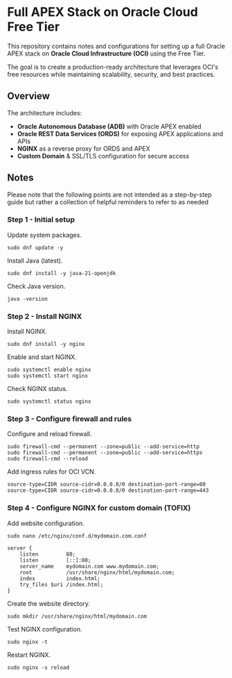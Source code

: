 # Full APEX Stack on Oracle Cloud Free Tier

This repository contains notes and configurations for setting up a full Oracle APEX stack on **Oracle Cloud Infrastructure (OCI)** using the Free Tier. 

The goal is to create a production-ready architecture that leverages OCI's free resources while maintaining scalability, security, and best practices.

## Overview

The architecture includes:
- **Oracle Autonomous Database (ADB)** with Oracle APEX enabled
- **Oracle REST Data Services (ORDS)** for exposing APEX applications and APIs
- **NGINX** as a reverse proxy for ORDS and APEX
- **Custom Domain** & SSL/TLS configuration for secure access

## Notes

Please note that the following points are not intended as a step-by-step guide but rather a collection of helpful reminders to refer to as needed

### Step 1 - Initial setup

Update system packages.

```
sudo dnf update -y
```

Install Java (latest).

```
sudo dnf install -y java-21-openjdk
```

Check Java version.

```
java -version
```

### Step 2 - Install NGINX

Install NGINX.

```
sudo dnf install -y nginx
```

Enable and start NGINX.

```
sudo systemctl enable nginx
sudo systemctl start nginx
```

Check NGINX status.

```
sudo systemctl status nginx
```

### Step 3 - Configure firewall and rules

Configure and reload firewall.

```
sudo firewall-cmd --permanent --zone=public --add-service=http
sudo firewall-cmd --permanent --zone=public --add-service=https
sudo firewall-cmd --reload
```

Add ingress rules for OCI VCN.

```
source-type=CIDR source-cidr=0.0.0.0/0 destination-port-range=80
source-type=CIDR source-cidr=0.0.0.0/0 destination-port-range=443
```

### Step 4 - Configure NGINX for custom domain (TOFIX)

Add website configuration.

```
sudo nano /etc/nginx/conf.d/mydomain.com.conf

server {
    listen         80;
    listen         [::]:80;
    server_name    mydomain.com www.mydomain.com;
    root           /usr/share/nginx/html/mydomain.com;
    index          index.html;
    try_files $uri /index.html;
}
```

Create the website directory.

```
sudo mkdir /usr/share/nginx/html/mydomain.com
```

Test NGINX configuration.

```
sudo nginx -t
```

Restart NGINX.

```
sudo nginx -s reload
```